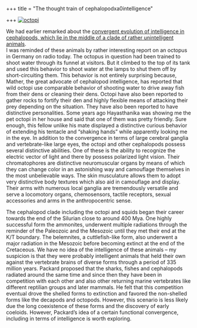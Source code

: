 +++
title = "The thought train of cephalopodxa0intelligence"

+++
[![octopi](https://i2.wp.com/farm4.static.flickr.com/3035/3017917925_44a58ed3c2.jpg)](http://www.flickr.com/photos/24766652@N05/3017917925/ "octopi by somasushma, on Flickr")

We had earlier remarked about the [convergent evolution of intelligence
in cephalopods, which lie in the middle of a clade of rather
unintelligent
animals](https://manasataramgini.wordpress.com/2006/11/09/on-some-convergences/).  
I was reminded of these animals by rather interesting report on an
octopus in Germany on radio today. The octopus in question had been
trained to shoot water through its funnel at visitors. But it climbed to
the top of its tank and used this behavior to shoot water at the lamps
to shut them off by short-circuiting them. This behavior is not entirely
surprising because, Mather, the great advocate of cephalopod
intelligence, has reported that wild octopi use comparable behavior of
shooting water to drive away fish from their dens or cleaning their
dens. Octopi have also been reported to gather rocks to fortify their
den and highly flexible means of attacking their prey depending on the
situation. They have also been reported to have distinctive
personalities. Some years ago Hayasthanika was showing me the pet octopi
in her house and said that one of them was pretty friendly. Sure enough,
this fellow unlike his mate displayed a distinctive curious behavior of
extending his tentacle and “shaking hands” while apparently looking me
in the eye. In addition to the convergence in terms of large cerebral
ganglia and vertebrate-like large eyes, the octopi and other cephalopods
possess several distinctive abilities. One of these is the ability to
recognize the electric vector of light and there by possess polarized
light vision. Their chromatophores are distinctive neuromuscular organs
by means of which they can change color in an astonishing way and
camouflage themselves in the most unbelievable ways. The skin
musculature allows them to adopt very distinctive body textures which
also aid in camouflage and display. Their arms with numerous local
ganglia are tremendously versatile and serve a locomotory organs,
chemosensors, tactile receptors, sexual accessories and arms in the
anthropocentric sense.

The cephalopod clade including the octopi and squids began their career
towards the end of the Silurian close to around 400 Mya. One highly
successful form the ammonites, underwent multiple radiations through the
reminder of the Paleozoic and the Mesozoic until they met their end at
the K/T boundary. The belemnites, a cuttlefish-like form, also underwent
a major radiation in the Mesozoic before becoming extinct at the end of
the Cretaceous. We have no idea of the intelligence of these animals –
my suspicion is that they were probably intelligent animals that held
their own against the vertebrate brains of diverse forms through a
period of 335 million years. Packard proposed that the sharks, fishes
and cephalopods radiated around the same time and since then they have
been in competition with each other and also other returning marine
vertebrates like different reptilian groups and later mammals. He felt
that this competition eventual drove the shelled forms to extinction and
favored the non-shelled forms like the decapods and octopods. However,
this scenario is less likely due the long coexistence of these forms and
the discovery of early coeloids. However, Packard’s idea of a certain
functional convergence, including in terms of intelligence is worth
exploring.

